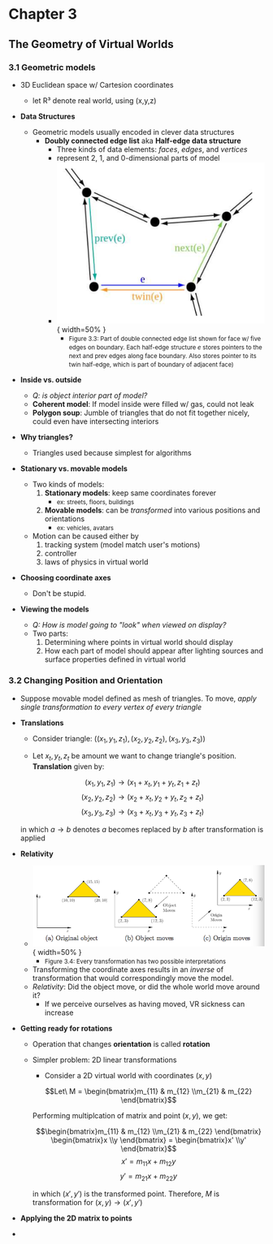 # Chapter 3
## The Geometry of Virtual Worlds

### 3.1 Geometric models
- 3D Euclidean space w/ Cartesion coordinates
  - let R³ denote real world, using (x,y,z)


- __Data Structures__
  - Geometric models usually encoded in clever data structures
    - __Doubly connected edge list__ aka __Half-edge data structure__
      - Three kinds of data elements: _faces_, _edges_, and _vertices_
      - represent 2, 1, and 0-dimensional parts of model
      - ![](assets/Chapter-3-Notes-dcaf99cb.png){ width=50% }
        - <small>Figure 3.3: Part of double connected edge list shown for face w/ five edges on boundary. Each half-edge structure *e* stores pointers to the next and prev edges along face boundary. Also stores pointer to its twin half-edge, which is part of boundary of adjacent face)</small>


- __Inside vs. outside__
  - _Q: is object interior part of model?_
  - __Coherent model__: If model inside were filled w/ gas, could not leak
  - __Polygon soup__: Jumble of triangles that do not fit together nicely, could even have intersecting interiors


- __Why triangles?__
  - Triangles used because simplest for algorithms


- __Stationary vs. movable models__
  - Two kinds of models:
    1. __Stationary models__: keep same coordinates forever
        - <small>ex: streets, floors, buildings</small>
    2. __Movable models__: can be _transformed_ into various positions and orientations
        - <small>ex: vehicles, avatars</small>
  - Motion can be caused either by
    1. tracking system (model match user's motions)
    2. controller
    3. laws of physics in virtual world


- __Choosing coordinate axes__
  - Don't be stupid.


- __Viewing the models__
  - _Q: How is model going to "look" when viewed on display?_
  - Two parts:
    1. Determining where points in virtual world should display
    2. How each part of model should appear after lighting sources and surface properties defined in virtual world

### 3.2 Changing Position and Orientation
- Suppose movable model defined as mesh of triangles. To move, _apply single transformation to every vertex of every triangle_


- __Translations__
  - Consider triangle:
  $((x_1,y_1,z_1), (x_2,y_2,z_2), (x_3,y_3,z_3))$

  - Let $x_t, y_t, z_t$ be amount we want to change triangle's position. __Translation__ given by:


  $$(x_1,y_1,z_1) \rightarrow (x_1 + x_t, y_1 + y_t, z_1 + z_t)$$
  $$(x_2,y_2,z_2) \rightarrow (x_2 + x_t, y_2 + y_t, z_2 + z_t)$$
  $$(x_3,y_3,z_3) \rightarrow (x_3 + x_t, y_3 + y_t, z_3 + z_t)$$


  in which $a \rightarrow b$ denotes $a$ becomes replaced by $b$ after transformation is applied


- __Relativity__
  - ![](assets/Chapter-3-Notes-00dde22f.png){ width=50% }
    - <small>Figure 3.4: Every transformation has two possible interpretations</small>
  - Transforming the coordinate axes results in an _inverse_ of transformation that would correspondingly move the model.
  - _Relativity_: Did the object move, or did the whole world move around it?
    - If we perceive ourselves as having moved, VR sickness can increase


- __Getting ready for rotations__
  - Operation that changes __orientation__ is called __rotation__
  - Simpler problem: 2D linear transformations
    - Consider a 2D virtual world with coordinates $(x,y)$

    $$Let\ M = \begin{bmatrix}m_{11} & m_{12} \\m_{21} & m_{22} \end{bmatrix}$$

    Performing multiplcation of matrix and point $(x,y)$, we get:

    $$\begin{bmatrix}m_{11} & m_{12} \\m_{21} & m_{22} \end{bmatrix} \begin{bmatrix}x \\y \end{bmatrix} = \begin{bmatrix}x' \\y' \end{bmatrix}$$
    $$x' = m_{11}x + m_{12}y$$
    $$y' = m_{21}x + m_{22}y$$

    in which $(x', y')$ is the transformed point. Therefore, $M$ is transformation for $(x,y) \rightarrow (x',y')$


- __Applying the 2D matrix to points__
-
